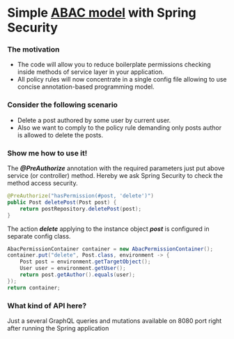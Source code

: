 # Simple [ABAC model] with Spring Security

[ABAC model]: <https://en.wikipedia.org/wiki/Attribute-based_access_control>


### The motivation
* The code will allow you to reduce boilerplate permissions checking inside methods of service layer in your application.
* All policy rules will now concentrate in a single config file allowing to use concise annotation-based programming model.

### Consider the following scenario
* Delete a post authored by some user by current user.
* Also we want to comply to the policy rule demanding only posts author is allowed to delete the posts.

### Show me how to use it!
The _**@PreAuthorize**_ annotation with the required parameters just put above service (or controller) method. Hereby we ask Spring Security to check the method access security.
```java
@PreAuthorize("hasPermission(#post, 'delete')")
public Post deletePost(Post post) {
    return postRepository.deletePost(post);
}
```

The action _**delete**_ applying to the instance object _**post**_ is configured in separate config class.
    
```java
AbacPermissionContainer container = new AbacPermissionContainer();
container.put("delete", Post.class, environment -> {
    Post post = environment.getTargetObject();
    User user = environment.getUser();
    return post.getAuthor().equals(user);
});
return container;
```

### What kind of API here?
Just a several GraphQL queries and mutations available on 8080 port right after running the Spring application

